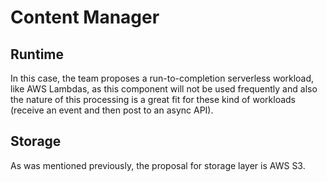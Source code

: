 # Content Manager

## Runtime

In this case, the team proposes a run-to-completion serverless workload, like AWS Lambdas, as this component will not be used frequently and also the nature of this processing is a great fit for these kind of workloads (receive an event and then post to an async API).


## Storage

As was mentioned previously, the proposal for storage layer is AWS S3.